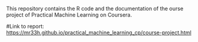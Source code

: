 
This repository contains the R code and the documentation of the ourse project of Practical Machine Learning on Coursera.

#Link to report:
https://mr33h.github.io/practical_machine_learning_cp/course-project.html

